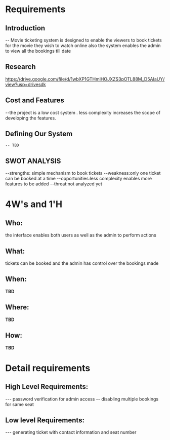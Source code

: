 # Requirements
## Introduction
 -- Movie ticketing system is designed to enable the viewers to book tickets for the movie they wish to watch online
 also the system enables the admin to view all the bookings till date

## Research
https://drive.google.com/file/d/1wbXP1GTHmlHOJXZS3pOTL88M_D5AIaUY/view?usp=drivesdk

## Cost and Features

--the project is a low cost system . less complexity increases the
scope of developing the features.
## Defining Our System
    -- TBD
## SWOT ANALYSIS
--strengths: simple mechanism to book tickets
--weakness:only one ticket can be booked at a time
--opportunities:less complexity enables more features to be added
--threat:not analyzed yet

# 4W&#39;s and 1&#39;H

## Who:

the interface enables both users as well as the admin to perform actions

## What:

tickets can be booked and the admin has control over the bookings made

## When:

**TBD**

## Where:

**TBD**

## How:

**TBD**

# Detail requirements
## High Level Requirements:
--- password verification for admin access 
-- disabling multiple bookings for same seat


##  Low level Requirements:
--- generating ticket with contact information and seat number
